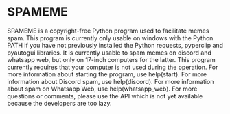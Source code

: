 # SPAMEME
SPAMEME is a copyright-free Python program used to facilitate memes spam. This program is currently only usable on windows with the Python PATH if you have not previously installed the Python requests, pyperclip and pyautogui libraries. It is currently usable to spam memes on discord and whatsapp web, but only on 17-inch computers for the latter. This program currently requires that your computer is not used during the operation.  For more information about starting the program, use help(start). For more information about Discord spam, use help(discord). For more information about spam on Whatsapp Web, use help(whatsapp_web).  For more questions or comments, please use the API which is not yet available because the developers are too lazy.
